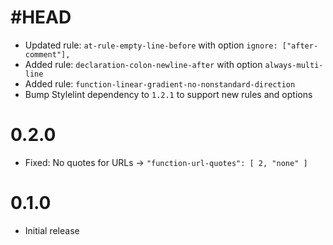 # #HEAD

* Updated rule: `at-rule-empty-line-before` with option `ignore: ["after-comment"],`
* Added rule: `declaration-colon-newline-after` with option `always-multi-line`
* Added rule: `function-linear-gradient-no-nonstandard-direction`
* Bump Stylelint dependency to `1.2.1` to support new rules and options

# 0.2.0

* Fixed: No quotes for URLs -> `"function-url-quotes": [ 2, "none" ]`

# 0.1.0

* Initial release
